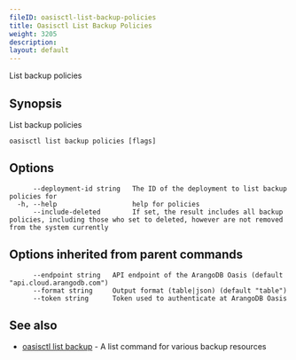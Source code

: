 ```yaml
---
fileID: oasisctl-list-backup-policies
title: Oasisctl List Backup Policies
weight: 3205
description: 
layout: default
---
```

List backup policies

## Synopsis

List backup policies

```
oasisctl list backup policies [flags]
```

## Options

```
      --deployment-id string   The ID of the deployment to list backup policies for
  -h, --help                   help for policies
      --include-deleted        If set, the result includes all backup policies, including those who set to deleted, however are not removed from the system currently
```

## Options inherited from parent commands

```
      --endpoint string   API endpoint of the ArangoDB Oasis (default "api.cloud.arangodb.com")
      --format string     Output format (table|json) (default "table")
      --token string      Token used to authenticate at ArangoDB Oasis
```

## See also

* [oasisctl list backup](oasisctl-list-backup)	 - A list command for various backup resources

